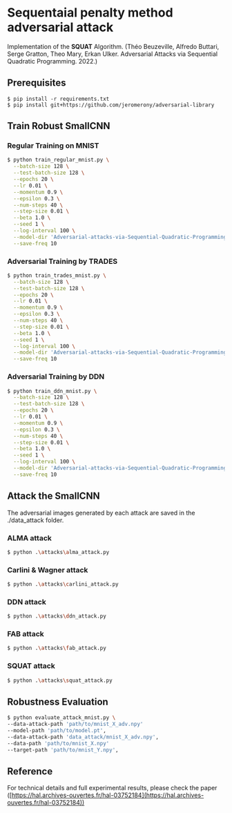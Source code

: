# Sequentaial penalty method adversarial attack

Implementation of the **SQUAT** Algorithm. (Théo Beuzeville, Alfredo Buttari, Serge Gratton, Theo Mary, Erkan Ulker. Adversarial Attacks via Sequential Quadratic Programming. 2022.)

## Prerequisites
```
$ pip install -r requirements.txt
$ pip install git+https://github.com/jeromerony/adversarial-library
```

## Train Robust SmallCNN
### Regular Training on MNIST
```bash
$ python train_regular_mnist.py \
  --batch-size 128 \
  --test-batch-size 128 \
  --epochs 20 \
  --lr 0.01 \
  --momentum 0.9 \
  --epsilon 0.3 \
  --num-steps 40 \
  --step-size 0.01 \
  --beta 1.0 \
  --seed 1 \
  --log-interval 100 \
  --model-dir 'Adversarial-attacks-via-Sequential-Quadratic-Programming\checkpoints\smallcnn_regular' \
  --save-freq 10
```

### Adversarial Training by TRADES
```bash
$ python train_trades_mnist.py \
  --batch-size 128 \
  --test-batch-size 128 \
  --epochs 20 \
  --lr 0.01 \
  --momentum 0.9 \
  --epsilon 0.3 \
  --num-steps 40 \
  --step-size 0.01 \
  --beta 1.0 \
  --seed 1 \
  --log-interval 100 \
  --model-dir 'Adversarial-attacks-via-Sequential-Quadratic-Programming\checkpoints\smallcnn_trades' \
  --save-freq 10
```

### Adversarial Training by DDN
```bash
$ python train_ddn_mnist.py \
  --batch-size 128 \
  --test-batch-size 128 \
  --epochs 20 \
  --lr 0.01 \
  --momentum 0.9 \
  --epsilon 0.3 \
  --num-steps 40 \
  --step-size 0.01 \
  --beta 1.0 \
  --seed 1 \
  --log-interval 100 \
  --model-dir 'Adversarial-attacks-via-Sequential-Quadratic-Programming\checkpoints\smallcnn_ddn' \
  --save-freq 10
```

## Attack the SmallCNN
The adversarial images generated by each attack are saved in the ./data_attack folder.
### ALMA attack
```bash
$ python .\attacks\alma_attack.py
```
### Carlini & Wagner attack
```bash
$ python .\attacks\carlini_attack.py
```
### DDN attack
```bash
$ python .\attacks\ddn_attack.py 
```
### FAB attack
```bash
$ python .\attacks\fab_attack.py
```
### SQUAT attack
```bash
$ python .\attacks\squat_attack.py
```

## Robustness Evaluation
```bash
$ python evaluate_attack_mnist.py \
--data-attack-path 'path/to/mnist_X_adv.npy'
--model-path 'path/to/model.pt',
--data-attack-path 'data_attack/mnist_X_adv.npy',
--data-path 'path/to/mnist_X.npy'
--target-path 'path/to/mnist_Y.npy',
```

## Reference
For technical details and full experimental results, please check the paper ([https://hal.archives-ouvertes.fr/hal-03752184](https://hal.archives-ouvertes.fr/hal-03752184))
